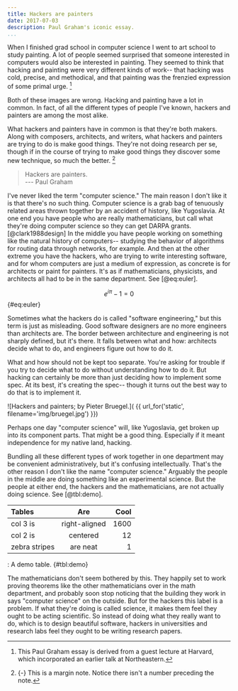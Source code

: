 ```yaml
---
title: Hackers are painters
date: 2017-07-03
description: Paul Graham's iconic essay.
...
```


When I finished grad school in computer science I went to art school to
study painting. A lot of people seemed surprised that someone interested
in computers would also be interested in painting. They seemed to think
that hacking and painting were very different kinds of work-- that
hacking was cold, precise, and methodical, and that painting was the frenzied expression of some primal urge. [^intro]

Both of these images are wrong. Hacking and painting have a lot in common. In
fact, of all the different types of people I've known, hackers and painters
are among the most alike.

What hackers and painters have in common is that they're both makers. Along
with composers, architects, and writers, what hackers and painters are trying
to do is make good things. They're not doing research per se, though if in the
course of trying to make good things they discover some new technique, so much
the better. [^mn]

> Hackers are painters. \
> --- Paul Graham

I've never liked the term "computer science." The main reason I don't
like it is that there's no such thing. Computer science is a grab bag of
tenuously related areas thrown together by an accident of history, like
Yugoslavia. At one end you have people who are really mathematicians, but call
what they're doing computer science so they can get DARPA grants.
[@clark1988design] In the middle you have people working on something
like the natural history of computers-- studying the behavior of
algorithms for routing data through networks, for example. And then at
the other extreme you have the hackers, who are trying to write
interesting software, and for whom computers are just a medium of
expression, as concrete is for architects or paint for painters. It's as
if mathematicians, physicists, and architects all had to be in the same
department. See [@eq:euler].

$$ e^{i\pi} - 1 = 0 $$ {#eq:euler}

Sometimes what the hackers do is called "software engineering," but this term
is just as misleading. Good software designers are no more engineers than
architects are. The border between architecture and engineering is not sharply
defined, but it's there. It falls between what and how: architects decide what
to do, and engineers figure out how to do it.

What and how should not be kept too separate. You're asking for trouble if you
try to decide what to do without understanding how to do it. But hacking can
certainly be more than just deciding how to implement some spec. At its best,
it's creating the spec-- though it turns out the best way to do that is to
implement it.

![Hackers and painters; by Pieter Bruegel.]( {{
url_for('static', filename='img/bruegel.jpg') }})

Perhaps one day "computer science" will, like Yugoslavia, get broken up into
its component parts. That might be a good thing. Especially if it meant
independence for my native land, hacking.

Bundling all these different types of work together in one department
may be convenient administratively, but it's confusing intellectually.
That's the other reason I don't like the name "computer science."
Arguably the people in the middle are doing something like an
experimental science. But the people at either end, the hackers and the
mathematicians, are not actually doing science. See [@tbl:demo].

| Tables        | Are           | Cool  |
|:------------- |:-------------:| -----:|
| col 3 is      | right-aligned | 1600 |
| col 2 is      | centered      |   12 |
| zebra stripes | are neat      |    1 |
: A demo table. {#tbl:demo}

The mathematicians don't seem bothered by this. They happily set to work
proving theorems like the other mathematicians over in the math
department, and probably soon stop noticing that the building they work in
says "computer science" on the outside. But for the hackers this label is a
problem. If what they're doing is called science, it makes them feel they
ought to be acting scientific. So instead of doing what they really want to
do, which is to design beautiful software, hackers in universities and
research labs feel they ought to be writing research papers.

[^intro]: This Paul Graham essay is derived from a guest lecture at
Harvard, which incorporated an earlier talk at Northeastern.

[^mn]:
    {-} This is a margin note. Notice there isn't a number preceding the note.
